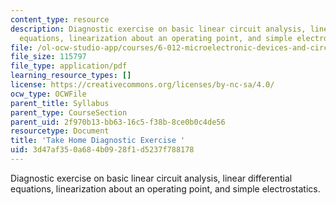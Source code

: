 ```yaml
---
content_type: resource
description: Diagnostic exercise on basic linear circuit analysis, linear differential
  equations, linearization about an operating point, and simple electrostatics.
file: /ol-ocw-studio-app/courses/6-012-microelectronic-devices-and-circuits-fall-2009/3d47af350a684b0928f1d5237f788178_MIT6_012F09_diagnostic.pdf
file_size: 115797
file_type: application/pdf
learning_resource_types: []
license: https://creativecommons.org/licenses/by-nc-sa/4.0/
ocw_type: OCWFile
parent_title: Syllabus
parent_type: CourseSection
parent_uid: 2f970b13-bb63-16c5-f38b-8ce0b0c4de56
resourcetype: Document
title: 'Take Home Diagnostic Exercise '
uid: 3d47af35-0a68-4b09-28f1-d5237f788178
---
```

Diagnostic exercise on basic linear circuit analysis, linear differential equations, linearization about an operating point, and simple electrostatics.